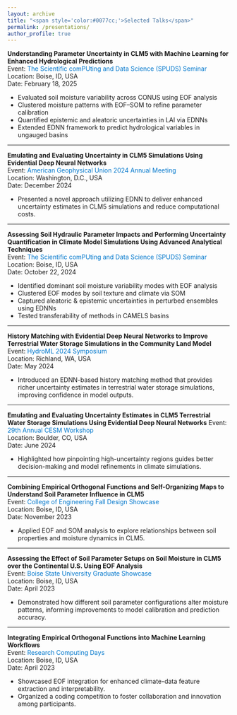 ```yaml
---
layout: archive
title: "<span style='color:#0077cc;'>Selected Talks</span>"
permalink: /presentations/
author_profile: true
---
```


**Understanding Parameter Uncertainty in CLM5 with Machine Learning for Enhanced Hydrological Predictions**   
Event: <a href="https://sites.google.com/boisestate.edu/spuds/home#h.j6w9uj5xhnh"
   style="display:inline-block;
          color:#0077cc;
          text-decoration:none;
          margin-right:1rem;">
  The Scientific comPUting and Data Science (SPUDS) Seminar
</a>    
Location: Boise, ID, USA    
Date: February 18, 2025  

- Evaluated soil moisture variability across CONUS using EOF analysis 
- Clustered moisture patterns with EOF–SOM to refine parameter calibration  
- Quantified epistemic and aleatoric uncertainties in LAI via EDNNs  
- Extended EDNN framework to predict hydrological variables in ungauged basins
  
---
**Emulating and Evaluating Uncertainty in CLM5 Simulations Using Evidential Deep Neural Networks**  
Event: <a href="https://www.agu.org/annual-meeting-2024"
   style="display:inline-block;
          color:#0077cc;
          text-decoration:none;
          margin-right:1rem;">
  American Geophysical Union 2024 Annual Meeting
</a>      
Location: Washington, D.C., USA    
Date: December 2024  

- Presented a novel approach utilizing EDNN to deliver enhanced uncertainty estimates in CLM5 simulations and reduce computational costs.
  
---
**Assessing Soil Hydraulic Parameter Impacts and Performing Uncertainty Quantification in Climate Model Simulations Using Advanced Analytical Techniques**  
Event: <a href="https://sites.google.com/boisestate.edu/spuds/home#h.wst0qqe51wrf"
   style="display:inline-block;
          color:#0077cc;
          text-decoration:none;
          margin-right:1rem;">
  The Scientific comPUting and Data Science (SPUDS) Seminar
</a>     
Location: Boise, ID, USA     
Date: October 22, 2024  

- Identified dominant soil moisture variability modes with EOF analysis  
- Clustered EOF modes by soil texture and climate via SOM  
- Captured aleatoric & epistemic uncertainties in perturbed ensembles using EDNNs  
- Tested transferability of methods in CAMELS basins
  
---
**History Matching with Evidential Deep Neural Networks to Improve Terrestrial Water Storage Simulations in the Community Land Model**  
Event: <a href="https://www.pnnl.gov/events/hydroml-2024-symposium"
   style="display:inline-block;
          color:#0077cc;
          text-decoration:none;
          margin-right:1rem;">
  HydroML 2024 Symposium
</a>       
Location: Richland, WA, USA   
Date: May 2024  

- Introduced an EDNN-based history matching method that provides richer uncertainty estimates in terrestrial water storage simulations, improving confidence in model outputs.

---
**Emulating and Evaluating Uncertainty Estimates in CLM5 Terrestrial Water Storage Simulations Using Evidential Deep Neural Networks**
Event: <a href="https://www.cesm.ucar.edu/events/351/agenda"
   style="display:inline-block;
          color:#0077cc;
          text-decoration:none;
          margin-right:1rem;">
  29th Annual CESM Workshop
</a>   
Location: Boulder, CO, USA     
Date: June 2024  

- Highlighted how pinpointing high-uncertainty regions guides better decision-making and model refinements in climate simulations.

---
**Combining Empirical Orthogonal Functions and Self-Organizing Maps to Understand Soil Parameter Influence in CLM5**   
Event: <a href="https://www.boisestate.edu/coen/news-events/annual-design-showcase/"
   style="display:inline-block;
          color:#0077cc;
          text-decoration:none;
          margin-right:1rem;"> 
  College of Engineering Fall Design Showcase
</a>    
Location: Boise, ID, USA    
Date: November 2023  

- Applied EOF and SOM analysis to explore relationships between soil properties and moisture dynamics in CLM5.

---
**Assessing the Effect of Soil Parameter Setups on Soil Moisture in CLM5 over the Continental U.S. Using EOF Analysis**  
Event: <a href="https://www.boisestate.edu/graduatecollege/showcase/"
   style="display:inline-block;
          color:#0077cc;
          text-decoration:none;
          margin-right:1rem;"> 
  Boise State University Graduate Showcase
</a>      
Location: Boise, ID, USA     
Date: April 2023  

- Demonstrated how different soil parameter configurations alter moisture patterns, informing improvements to model calibration and prediction accuracy.

---
**Integrating Empirical Orthogonal Functions into Machine Learning Workflows**  
Event: <a href="https://www.boisestate.edu/rcs/research-computing-day/"
   style="display:inline-block;
          color:#0077cc;
          text-decoration:none;
          margin-right:1rem;"> 
  Research Computing Days
</a>     
Location: Boise, ID, USA      
Date: April 2023  

- Showcased EOF integration for enhanced climate-data feature extraction and interpretability.  
- Organized a coding competition to foster collaboration and innovation among participants.

